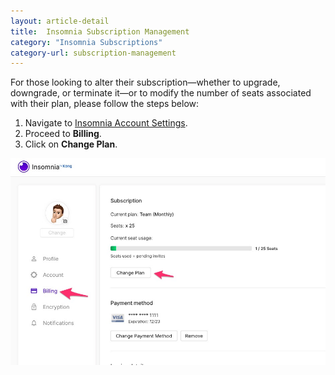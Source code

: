 ```yaml
---
layout: article-detail
title:  Insomnia Subscription Management
category: "Insomnia Subscriptions"
category-url: subscription-management
---
```


For those looking to alter their subscription—whether to upgrade, downgrade, or terminate it—or to modify the number of seats associated with their plan, please follow the steps below:

1. Navigate to [Insomnia Account Settings](https://app.insomnia.rest/app/settings/profile).
2. Proceed to **Billing**.
3. Click on **Change Plan**.

![Guide for modifying subscription](../assets/images/change-plan.jpg)
